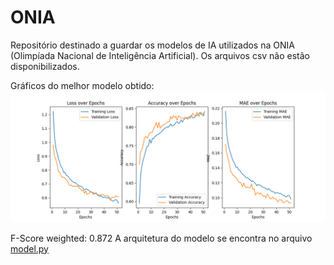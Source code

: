 # ONIA

Repositório destinado a guardar os modelos de IA utilizados na ONIA (Olimpíada Nacional de Inteligência Artificial).
Os arquivos csv não estão disponibilizados.

Gráficos do melhor modelo obtido:
<img src="models/0.872.png">

F-Score weighted: 0.872
A arquitetura do modelo se encontra no arquivo [model.py](model.py)
